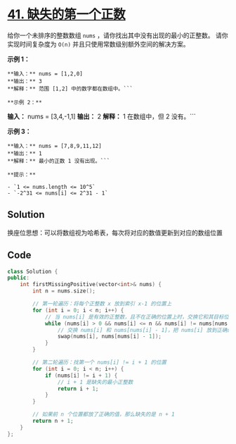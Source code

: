 # [41. 缺失的第一个正数](https://leetcode.cn/problems/first-missing-positive/description/?envType=study-plan-v2&envId=top-100-liked)

给你一个未排序的整数数组 `nums` ，请你找出其中没有出现的最小的正整数。
请你实现时间复杂度为 `O(n)` 并且只使用常数级别额外空间的解决方案。

**示例 1：** 

```
**输入：** nums = [1,2,0]
**输出：** 3
**解释：** 范围 [1,2] 中的数字都在数组中。```

**示例 2：** 

```
**输入：** nums = [3,4,-1,1]
**输出：** 2
**解释：** 1 在数组中，但 2 没有。```

**示例 3：** 

```
**输入：** nums = [7,8,9,11,12]
**输出：** 1
**解释：** 最小的正数 1 没有出现。```

**提示：** 

- `1 <= nums.length <= 10^5`
- `-2^31 <= nums[i] <= 2^31 - 1`
```

## Solution

换座位思想：可以将数组视为哈希表，每次将对应的数值更新到对应的数组位置

## Code

```c++
class Solution {
public:
    int firstMissingPositive(vector<int>& nums) {
        int n = nums.size();

        // 第一轮遍历：将每个正整数 x 放到索引 x-1 的位置上
        for (int i = 0; i < n; i++) {
            // 当 nums[i] 是有效的正整数，且不在正确的位置上时，交换它和其目标位置的值
            while (nums[i] > 0 && nums[i] <= n && nums[i] != nums[nums[i] - 1]) {
                // 交换 nums[i] 和 nums[nums[i] - 1]，把 nums[i] 放到正确的位置上
                swap(nums[i], nums[nums[i] - 1]);
            }
        }

        // 第二轮遍历：找第一个 nums[i] != i + 1 的位置
        for (int i = 0; i < n; i++) {
            if (nums[i] != i + 1) {
                // i + 1 是缺失的最小正整数
                return i + 1;
            }
        }

        // 如果前 n 个位置都放了正确的值，那么缺失的是 n + 1
        return n + 1;
    }
};

```

